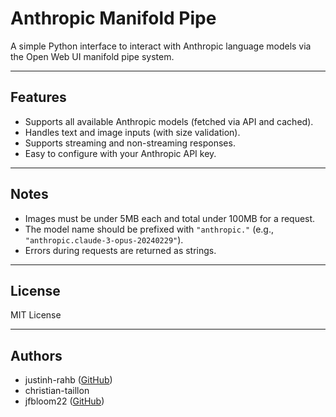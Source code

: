 # Anthropic Manifold Pipe

A simple Python interface to interact with Anthropic language models via the Open Web UI manifold pipe system.

---

## Features

- Supports all available Anthropic models (fetched via API and cached).
- Handles text and image inputs (with size validation).
- Supports streaming and non-streaming responses.
- Easy to configure with your Anthropic API key.

---

## Notes

- Images must be under 5MB each and total under 100MB for a request.
- The model name should be prefixed with `"anthropic."` (e.g., `"anthropic.claude-3-opus-20240229"`).
- Errors during requests are returned as strings.

---

## License

MIT License

---

## Authors

- justinh-rahb ([GitHub](https://github.com/justinh-rahb))
- christian-taillon
- jfbloom22 ([GitHub](https://github.com/jfbloom22))